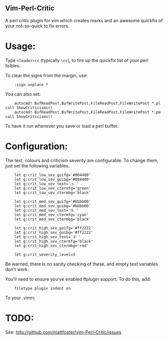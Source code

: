 Vim-Perl-Critic
---------------

A perl critic plugin for vim which creates marks and an awesome quickfix of
your not-so-quick to fix errors.

Usage:
======

Type `<leader>cc` (typically `\cc`), to fire up the quickfix list of your perl foibles.

To clear the signs from the margin, use:

        :sign unplace *

You can also set:

        autocmd! BufReadPost,BufWritePost,FileReadPost,FileWritePost *.pl call ShowCriticisms()
        autocmd! BufReadPost,BufWritePost,FileReadPost,FileWritePost *.pm call ShowCriticisms()

To have it run whenever you save or load a perl buffer.

Configuration:
==============

The text, colours and criticism severity are configurable. To change them, just
set the following variables.

        let g:crit_low_sev_guifg='#004400'
        let g:crit_low_sev_guibg='#004400'
        let g:crit_low_sev_text='⑶ '
        let g:crit_low_sev_ctermfg='green'
        let g:crit_low_sev_ctermbg='black'

        let g:crit_med_sev_guifg='#bbbb00'
        let g:crit_med_sev_guibg='#bbbb00'
        let g:crit_med_sev_text='② '
        let g:crit_med_sev_ctermfg='cyan'
        let g:crit_med_sev_ctermbg='black'

        let g:crit_high_sev_guifg='#ff2222'
        let g:crit_high_sev_guibg='#ff2222'
        let g:crit_high_sev_text='① '
        let g:crit_high_sev_ctermfg='black'
        let g:crit_high_sev_ctermbg='red'

        let g:crit_severity_level=3

Be warned, there is no sanity checking of these, and empty text variables don't
work.

You'll need to ensure you've enabled ftplugin support. To do this, add:

        filetype plugin indent on

To your .vimrc


TODO:
=====

See: http://github.com/mattfoster/vim-Perl-Critic/issues
